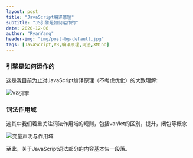 ```yaml
---
layout: post
title: "JavaScript编译原理"
subtitle: "JS引擎是如何运作的"
date: 2020-12-06
author: "RyanYang"
header-img: "img/post-bg-default.jpg"
tags: [JavaScript,V8,编译原理,词法,XMind]
---
```


### 引擎是如何运作的

这是我目前为止对JavaScript编译原理（不考虑优化）的大致理解:

![V8引擎](https://i.loli.net/2020/12/06/OyDR3ZLQtwNmgSE.png)

### 词法作用域

这其中我们着重关注词法作用域的规则，包括var/let的区别，提升，闭包等概念

![变量声明与作用域](https://i.loli.net/2020/12/06/CE5buLBczAhFp3n.png)

至此，关于JavaScript词法部分的内容基本告一段落。